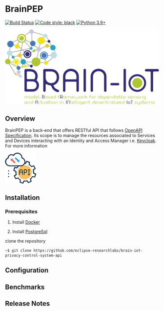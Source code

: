# BrainPEP
[![Build Status](https://travis-ci.com/eclipse-researchlabs/brain-iot-privacy-control-system-api.svg?branch=main)](https://travis-ci.com/eclipse-researchlabs/brain-iot-privacy-control-system-api)
[![Code style: black](https://img.shields.io/badge/code%20style-black-000000.svg)](https://github.com/psf/black)
[![Python 3.9+](https://img.shields.io/badge/python-3.9-blue.svg)](https://www.python.org/downloads/release)

![image](static/BRAIN_IoT_FullLogo_LD.png)

## Overview
BrainPEP is a back-end that offers RESTful API that follows [OpenAPI Specification](https://swagger.io/specification/).
Its scope is to manage the resources associated to Services and Devices interacting with an Identity and Access Manager i.e. [Keycloak](https://www.keycloak.org/).
For more information 

[![image](static/api_logo.png)](https://ipt-services.polito.it/brainpep/docs)

## Installation

### Prerequisites
1.
   Install [Docker](https://www.docker.com/)

2.
   Install [PostgreSql](https://www.postgresql.org/)
   
clone the repository
````
~$ git clone https://github.com/eclipse-researchlabs/brain-iot-privacy-control-system-api

````

## Configuration



## Benchmarks


## Release Notes
